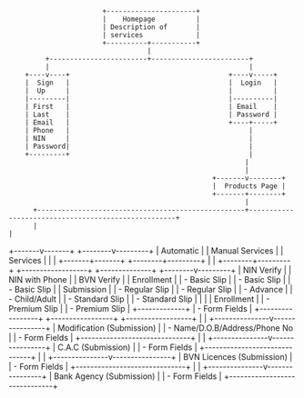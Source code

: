                            +----------------------+
                           |    Homepage          |
                           | Description of       |
                           | services             |
                           +----------+-----------+
                                      |
             +------------------------+------------------------+
             |                                                 |
        +----v----+                                       +----v-----+
        |  Sign   |                                       |  Login   |
        |  Up     |                                       |          |
        |---------|                                       |----------|
        | First   |                                       | Email    |
        | Last    |                                       | Password |
        | Email   |                                       +----+-----+
        | Phone   |                                            |
        | NIN     |                                            |
        | Password|                                            |
        +---------+                                            |
                                                              |
                                                              |
                                                      +-------v--------+
                                                      |  Products Page |
                                                      +-------+--------+
                                                              |
          +---------------------------------------------------+----------------------------------------------------+
          |                                                                                                        |

+-------v-------+ +--------v---------+
| Automatic | | Manual Services |
| Services | | |
+-------+-------+ +--------+---------+
| |
+--------+---------+ +------------------+ +--------------+ +--------v---------+
| NIN Verify | | NIN with Phone | | BVN Verify | | Enrollment |
| - Basic Slip | | - Basic Slip | | - Basic Slip | | Submission |
| - Regular Slip | | - Regular Slip | | - Advance | | - Child/Adult |
| - Standard Slip | | - Standard Slip | | | | Enrollment |
| - Premium Slip | | - Premium Slip | +-------------+ | - Form Fields |
+-----------------+ +-----------------+ +------------------+
|
|
+---------------v----------------+
| Modification (Submission) |
| - Name/D.O.B/Address/Phone No |
| - Form Fields |
+------------------------------+
|
|
+---------------v----------------+
| C.A.C (Submission) |
| - Form Fields |
+------------------------------+
|
|
+---------------v----------------+
| BVN Licences (Submission) |
| - Form Fields |
+------------------------------+
|
|
+---------------v----------------+
| Bank Agency (Submission) |
| - Form Fields |
+------------------------------+
